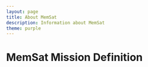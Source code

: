 ```yaml
---
layout: page
title: About MemSat
description: Information about MemSat
theme: purple
---
```


# MemSat Mission Definition


